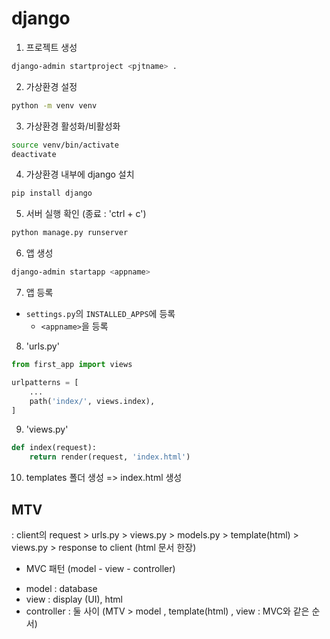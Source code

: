 # django

1. 프로젝트 생성
```zsh
django-admin startproject <pjtname> .
```

2. 가상환경 설정
```zsh
python -m venv venv
```

3. 가상환경 활성화/비활성화
```zsh
source venv/bin/activate
deactivate
```

4. 가상환경 내부에 django 설치
```zsh
pip install django
```

5. 서버 실행 확인 (종료 : 'ctrl + c')
```zsh
python manage.py runserver
```

6. 앱 생성
```zsh
django-admin startapp <appname>
```

7. 앱 등록
- `settings.py`의 `INSTALLED_APPS`에 등록
    - `<appname>`을 등록


8. 'urls.py'
```python
from first_app import views

urlpatterns = [
    ...
    path('index/', views.index),
]
```

9. 'views.py'
```python
def index(request):
    return render(request, 'index.html')
```

10. templates 폴더 생성 => index.html 생성


## MTV
: client의 request > urls.py > views.py > models.py > template(html) > views.py > response to client (html 문서 한장)

* MVC 패턴 (model - view - controller)
 - model : database
 - view : display (UI), html
 - controller : 둘 사이 
 (MTV > model , template(html) , view : MVC와 같은 순서)
